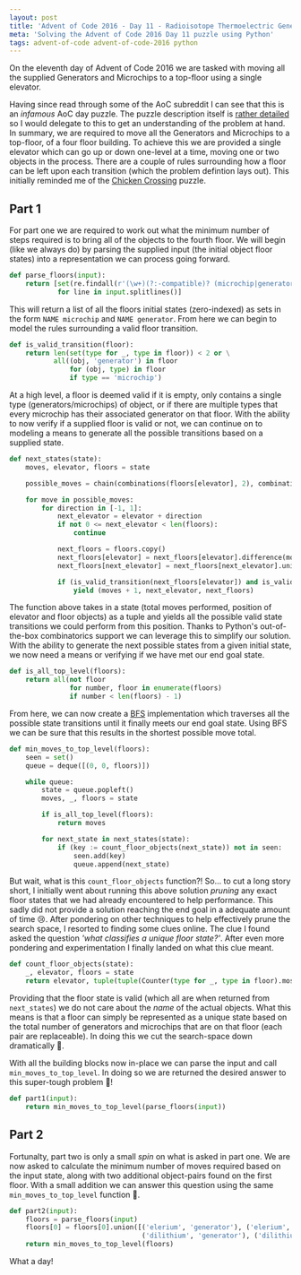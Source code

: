 ```yaml
---
layout: post
title: 'Advent of Code 2016 - Day 11 - Radioisotope Thermoelectric Generators'
meta: 'Solving the Advent of Code 2016 Day 11 puzzle using Python'
tags: advent-of-code advent-of-code-2016 python
---
```


On the eleventh day of Advent of Code 2016 we are tasked with moving all the supplied Generators and Microchips to a top-floor using a single elevator.

<!--more-->

Having since read through some of the AoC subreddit I can see that this is an _infamous_ AoC day puzzle.
The puzzle description itself is [rather detailed](https://adventofcode.com/2016/day/11) so I would delegate to this to get an understanding of the problem at hand.
In summary, we are required to move all the Generators and Microchips to a top-floor, of a four floor building.
To achieve this we are provided a single elevator which can go up or down one-level at a time, moving one or two objects in the process.
There are a couple of rules surrounding how a floor can be left upon each transition (which the problem defintion lays out).
This initially reminded me of the [Chicken Crossing](https://www.mathsisfun.com/chicken_crossing_solution.html) puzzle.

## Part 1

For part one we are required to work out what the minimum number of steps required is to bring all of the objects to the fourth floor.
We will begin (like we always do) by parsing the supplied input (the initial object floor states) into a representation we can process going forward.

```python
def parse_floors(input):
    return [set(re.findall(r'(\w+)(?:-compatible)? (microchip|generator)', line))
            for line in input.splitlines()]
```

This will return a list of all the floors initial states (zero-indexed) as sets in the form `NAME microchip` and `NAME generator`.
From here we can begin to model the rules surrounding a valid floor transition.

```python
def is_valid_transition(floor):
    return len(set(type for _, type in floor)) < 2 or \
           all((obj, 'generator') in floor
               for (obj, type) in floor
               if type == 'microchip')
```

At a high level, a floor is deemed valid if it is empty, only contains a single type (generators/microchips) of object, or if there are multiple types that every microchip has their associated generator on that floor.
With the ability to now verify if a supplied floor is valid or not, we can continue on to modeling a means to generate all the possible transitions based on a supplied state.

```python
def next_states(state):
    moves, elevator, floors = state

    possible_moves = chain(combinations(floors[elevator], 2), combinations(floors[elevator], 1))

    for move in possible_moves:
        for direction in [-1, 1]:
            next_elevator = elevator + direction
            if not 0 <= next_elevator < len(floors):
                continue

            next_floors = floors.copy()
            next_floors[elevator] = next_floors[elevator].difference(move)
            next_floors[next_elevator] = next_floors[next_elevator].union(move)

            if (is_valid_transition(next_floors[elevator]) and is_valid_transition(next_floors[next_elevator])):
                yield (moves + 1, next_elevator, next_floors)
```

The function above takes in a state (total moves performed, position of elevator and floor objects) as a tuple and yields all the possible valid state transitions we could perform from this position.
Thanks to Python's out-of-the-box combinatorics support we can leverage this to simplify our solution.
With the ability to generate the next possible states from a given initial state, we now need a means or verifying if we have met our end goal state.

```python
def is_all_top_level(floors):
    return all(not floor
               for number, floor in enumerate(floors)
               if number < len(floors) - 1)
```

From here, we can now create a [BFS](https://en.wikipedia.org/wiki/Breadth-first_search) implementation which traverses all the possible state transitions until it finally meets our end goal state.
Using BFS we can be sure that this results in the shortest possible move total.

```python
def min_moves_to_top_level(floors):
    seen = set()
    queue = deque([(0, 0, floors)])

    while queue:
        state = queue.popleft()
        moves, _, floors = state

        if is_all_top_level(floors):
            return moves

        for next_state in next_states(state):
            if (key := count_floor_objects(next_state)) not in seen:
                seen.add(key)
                queue.append(next_state)
```

But wait, what is this `count_floor_objects` function?!
So... to cut a long story short, I initially went about running this above solution _pruning_ any exact floor states that we had already encountered to help performance.
This sadly did not provide a solution reaching the end goal in a adequate amount of time 😢.
After pondering on other techniques to help effectively prune the search space, I resorted to finding some clues online.
The clue I found asked the question _'what classifies a unique floor state?'_.
After even more pondering and experimentation I finally landed on what this clue meant.

```python
def count_floor_objects(state):
    _, elevator, floors = state
    return elevator, tuple(tuple(Counter(type for _, type in floor).most_common()) for floor in floors)
```

Providing that the floor state is valid (which all are when returned from `next_states`) we do not care about the _name_ of the actual objects.
What this means is that a floor can simply be represented as a unique state based on the total number of generators and microchips that are on that floor (each pair are replaceable).
In doing this we cut the search-space down dramatically 🎉.

With all the building blocks now in-place we can parse the input and call `min_moves_to_top_level`.
In doing so we are returned the desired answer to this super-tough problem 🌟!

```python
def part1(input):
    return min_moves_to_top_level(parse_floors(input))
```

## Part 2

Fortunalty, part two is only a small _spin_ on what is asked in part one.
We are now asked to calculate the minimum number of moves required based on the input state, along with two additional object-pairs found on the first floor.
With a small addition we can answer this question using the same `min_moves_to_top_level` function 🌟.

```python
def part2(input):
    floors = parse_floors(input)
    floors[0] = floors[0].union([('elerium', 'generator'), ('elerium', 'microchip'),
                                 ('dilithium', 'generator'), ('dilithium', 'microchip')])
    return min_moves_to_top_level(floors)
```

What a day!
